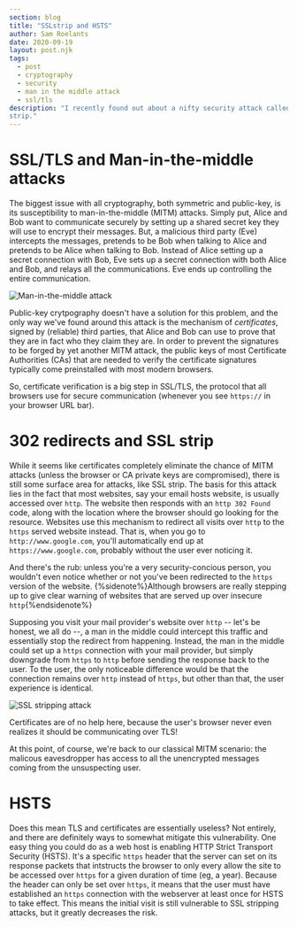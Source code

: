 ```yaml
---
section: blog
title: "SSLstrip and HSTS"
author: Sam Roelants
date: 2020-09-19
layout: post.njk
tags:
  - post
  - cryptography
  - security
  - man in the middle attack
  - ssl/tls
description: "I recently found out about a nifty security attack called SSL
strip."
---
```


# SSL/TLS and Man-in-the-middle attacks
The biggest issue with all cryptography, both symmetric and public-key, is its
susceptibility to man-in-the-middle (MITM) attacks. Simply put, Alice and Bob
want to communicate securely by setting up a shared secret key they will use to
encrypt their messages. But, a malicious third party (Eve) intercepts the
messages, pretends to be Bob when talking to Alice and pretends to be Alice when
talking to Bob. Instead of Alice setting up a secret connection with Bob, 
Eve sets up a secret connection with both Alice and Bob, and relays all the
communications. Eve ends up controlling the entire communication.

![Man-in-the-middle attack](/assets/img/2020/man_in_the_middle.png)

Public-key crytpography doesn't have a solution for this problem, and the only
way we've found around this attack is the mechanism of _certificates_, signed by
(reliable) third parties, that Alice and Bob can use to prove that they are in 
fact who they claim they are. In order to prevent the signatures to be forged 
by yet another MITM attack, the public keys of most Certificate Authorities (CAs) 
that are needed to verify the certificate signatures typically come preinstalled 
with most modern browsers.

So, certificate verification is a big step in SSL/TLS, the protocol that all 
browsers use for secure communication (whenever you see `https://` in your 
browser URL bar).

# 302 redirects and SSL strip
While it seems like certificates completely eliminate the chance of MITM attacks
(unless the browser or CA private keys are compromised), there is still some 
surface area for attacks, like SSL strip. The basis for this attack lies in the
fact that most websites, say your email hosts website, is usually accessed
over `http`. The website then responds with an `http 302 Found` code, along 
with the location where the browser should go looking for the resource. Websites
use this mechanism to redirect all visits over `http` to the `https` served 
website instead. That is, when you go to `http://www.google.com`, you'll
automatically end up at `https://www.google.com`, probably without the user ever
noticing it.

And there's the rub: unless you're a very security-concious person, you wouldn't
even notice whether or not you've been redirected to the `https` version of the
website. {%sidenote%}Although browsers are really stepping up to give clear
warning of websites that are served up over insecure `http`{%endsidenote%}

Supposing you visit your mail provider's website over `http` -- let's be honest,
we all do --, a man in the middle could intercept this traffic and essentially
stop the redirect from happening. Instead, the man in the middle could set up 
a `https` connection with your mail provider, but simply downgrade from `https`
to `http` before sending the response back to the user. To the user, the only
noticeable difference would be that the connection remains over `http`
instead of `https`, but other than that, the user experience is identical. 

![SSL stripping attack](/assets/img/2020/ssl_strip.png)

Certificates are of no help here, because the user's browser never even realizes
it should be communicating over TLS!

At this point, of course, we're back to our classical MITM scenario: the 
malicous eavesdropper has access to all the unencrypted messages coming from the
unsuspecting user.

# HSTS
Does this mean TLS and certificates are essentially useless? Not entirely, and
there are definitely ways to somewhat mitigate this vulnerability. One easy
thing you could do as a web host is enabling HTTP Strict Transport Security
(HSTS). It's a specific `https` header that the server can set on its response
packets that intstructs the browser to only every allow the site to be accessed
over `https` for a given duration of time (eg, a year). Because the header can
only be set over `https`, it means that the user must have established an
`https` connection with the webserver at least once for HSTS to take effect.
This means the initial visit is still vulnerable to SSL stripping attacks, but
it greatly decreases the risk. 
